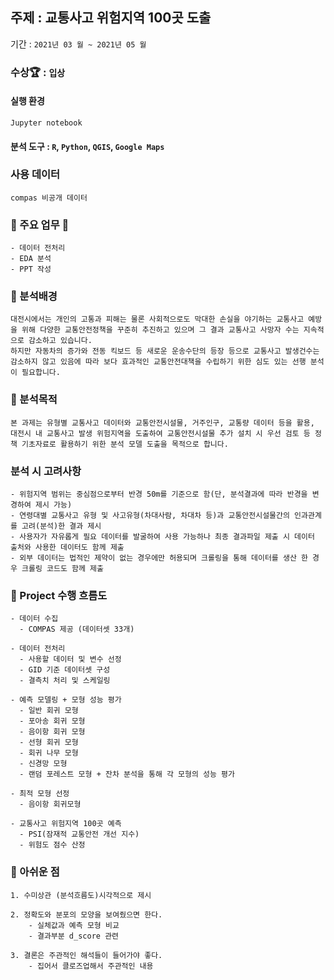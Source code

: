 ## 주제 : 교통사고 위험지역 100곳 도출
기간 : ```2021년 03 월 ~ 2021년 05 월```

### 수상🏆 : ```입상```

#### 실행 환경
```Jupyter notebook```
#### 분석 도구 : ```R```, ```Python```, ```QGIS```, ```Google Maps```

### 사용 데이터 
```compas 비공개 데이터```

### 🌼 주요 업무 🌼
```
- 데이터 전처리
- EDA 분석
- PPT 작성
```

### 📝 분석배경
```
대전시에서는 개인의 고통과 피해는 물론 사회적으로도 막대한 손실을 야기하는 교통사고 예방을 위해 다양한 교통안전정책을 꾸준히 추진하고 있으며 그 결과 교통사고 사망자 수는 지속적으로 감소하고 있습니다.
하지만 자동차의 증가와 전동 킥보드 등 새로운 운송수단의 등장 등으로 교통사고 발생건수는 감소하지 않고 있음에 따라 보다 효과적인 교통안전대책을 수립하기 위한 심도 있는 선행 분석이 필요합니다.
```
### 🚩 분석목적
```
본 과제는 유형별 교통사고 데이터와 교통안전시설물, 거주인구, 교통량 데이터 등을 활용, 대전시 내 교통사고 발생 위험지역을 도출하여 교통안전시설물 추가 설치 시 우선 검토 등 정책 기초자료로 활용하기 위한 분석 모델 도출을 목적으로 합니다.
```
### 분석 시 고려사항
```
- 위험지역 범위는 중심점으로부터 반경 50m를 기준으로 함(단, 분석결과에 따라 반경을 변경하여 제시 가능)
- 연령대별 교통사고 유형 및 사고유형(차대사람, 차대차 등)과 교통안전시설물간의 인과관계를 고려(분석)한 결과 제시
- 사용자가 자유롭게 필요 데이터를 발굴하여 사용 가능하나 최종 결과파일 제출 시 데이터 출처와 사용한 데이터도 함께 제출
- 외부 데이터는 법적인 제약이 없는 경우에만 허용되며 크롤링을 통해 데이터를 생산 한 경우 크롤링 코드도 함께 제출
```
### 🏃 Project 수행 흐름도
```
- 데이터 수집
  - COMPAS 제공 (데이터셋 33개)

- 데이터 전처리
  - 사용할 데이터 및 변수 선정
  - GID 기준 데이터셋 구성
  - 결측치 처리 및 스케일링

- 예측 모델링 + 모형 성능 평가
  - 일반 회귀 모형
  - 포아송 회귀 모형
  - 음이항 회귀 모형
  - 선형 회귀 모형
  - 회귀 나무 모형
  - 신경망 모형
  - 랜덤 포레스트 모형 + 잔차 분석을 통해 각 모형의 성능 평가

- 최적 모형 선정
  - 음이항 회귀모형

- 교통사고 위험지역 100곳 예측
  - PSI(잠재적 교통안전 개선 지수)
  - 위험도 점수 산정
```

### 👀 아쉬운 점 
```
1. 수미상관 (분석흐름도)시각적으로 제시

2. 정확도와 분포의 모양을 보여줬으면 한다.
	- 실체값과 예측 모형 비교
	- 결과부분 d_score 관련

3. 결론은 주관적인 해석들이 들어가야 좋다.
	- 집어서 클로즈업해서 주관적인 내용
```
